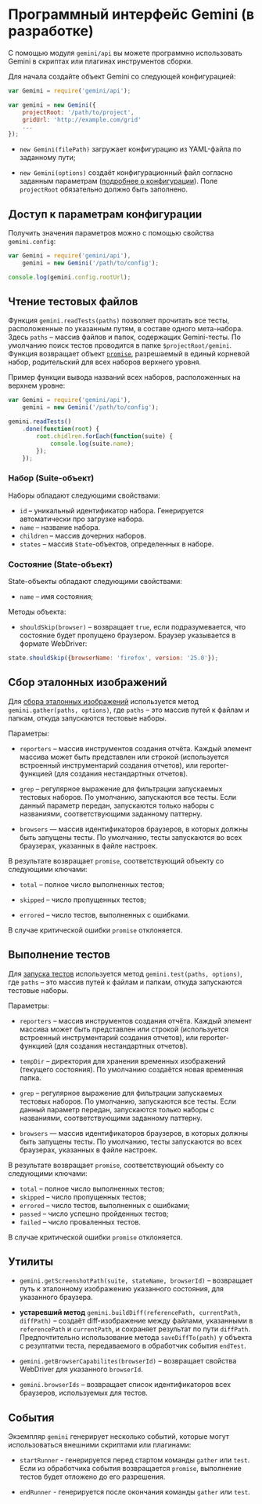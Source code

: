 # Программный интерфейс Gemini (в разработке)

С помощью модуля `gemini/api` вы можете программно использовать Gemini
в скриптах или плагинах инструментов сборки.

Для начала создайте объект Gemini со следующей конфигурацией:

```javascript
var Gemini = require('gemini/api');

var gemini = new Gemini({
    projectRoot: '/path/to/project',
    gridUrl: 'http://example.com/grid'
    ...
});
```

* `new Gemini(filePath)` загружает конфигурацию из YAML-файла по заданному
  пути;

* `new Gemini(options)` создаёт конфигурационный файл согласно заданным
  параметрам ([подробнее о конфигурации](/doc/config.ru.md)). Поле
  `projectRoot` обязательно должно быть заполнено.

## Доступ к параметрам конфигурации

Получить значения параметров можно с помощью свойства `gemini.config`:

```javascript
var Gemini = require('gemini/api'),
    gemini = new Gemini('/path/to/config');

console.log(gemini.config.rootUrl);
```

## Чтение тестовых файлов

Функция `gemini.readTests(paths)` позволяет прочитать все тесты, расположенные
по указанным путям, в составе одного мета-набора. Здесь `paths` – массив
файлов и папок, содержащих Gemini-тесты. По умолчанию поиск тестов проводится
в папке `$projectRoot/gemini`. Функция возвращает объект
[`promise`](https://github.com/promises-aplus/promises-spec), разрешаемый
в единый корневой набор, родительский для всех наборов верхнего уровня.

Пример функции вывода названий всех наборов, расположенных на верхнем уровне:

```javascript
var Gemini = require('gemini/api'),
    gemini = new Gemini('/path/to/config');

gemini.readTests()
    .done(function(root) {
        root.chidlren.forEach(function(suite) {
            console.log(suite.name);
        });
    });
```
### Набор (Suite-объект)

Наборы обладают следующими свойствами:

* `id` – уникальный идентификатор набора. Генерируется автоматически про
  загрузке набора.
* `name` – название набора.
* `children` – массив дочерних наборов.
* `states` – массив `State`-объектов, определенных в наборе.

### Состояние (State-объект)

State-объекты обладают следующими свойствами:

* `name` – имя состояния;

Методы объекта:

* `shouldSkip(browser)` – возвращает `true`, если подразумевается, что
  состояние будет пропущено браузером. Браузер указывается в формате
  WebDriver:

```javascript
state.shouldSkip({browserName: 'firefox', version: '25.0'});
```

## Сбор эталонных изображений

Для [сбора эталонных изображений](/doc/config.ru.md#ref-shots) используется
метод `gemini.gather(paths, options)`, где `paths` – это массив путей к файлам
и папкам, откуда запускаются тестовые наборы.

Параметры:

* `reporters` – массив инструментов создания отчёта. Каждый элемент массива
  может быть представлен или строкой (используется встроенный инструментарий
  создания отчетов), или reporter-функцией (для создания нестандартных
  отчетов).

* `grep` – регулярное выражение для фильтрации запускаемых тестовых наборов.
  По умолчанию, запускаются все тесты. Если данный параметр передан,
  запускаются только наборы с названиями, соответствующими заданному паттерну.

* `browsers` — массив идентификаторов браузеров, в которых должны быть
  запущены тесты. По умолчанию, тесты запускаются во всех браузерах, указанных
  в файле настроек.

В результате возвращает `promise`, соответствующий объекту со следующими
ключами:

* `total` – полное число выполненных тестов;

* `skipped` – число пропущенных тестов;

* `errored` – число тестов, выполненных с ошибками.

В случае критической ошибки `promise` отклоняется.

##  Выполнение тестов

Для [запуска тестов](/doc/config.ru.md#tests-exe) используется метод
`gemini.test(paths, options)`, где `paths` – это массив путей к файлам
и папкам, откуда запускаются тестовые наборы.

Параметры:

* `reporters` – массив инструментов создания отчёта. Каждый элемент массива
  может быть представлен или строкой (используется встроенный инструментарий
  создания отчетов), или reporter-функцией (для создания нестандартных
  отчетов).

* `tempDir` – директория для хранения временных изображений (текущего
  состояния). По умолчанию создаётся новая временная папка.

* `grep` – регулярное выражение для фильтрации запускаемых тестовых наборов.
  По умолчанию, запускаются все тесты. Если данный параметр передан,
  запускаются только наборы с названиями, соответствующими заданному паттерну.

* `browsers` — массив идентификаторов браузеров, в которых должны быть
  запущены тесты. По умолчанию, тесты запускаются во всех браузерах, указанных
  в файле настроек.

В результате возвращает `promise`, соответствующий объекту со следующими
ключами:

* `total` – полное число выполненных тестов;
* `skipped` – число пропущенных тестов;
* `errored` – число тестов, выполненных с ошибками;
* `passed` – число успешно пройденных тестов;
* `failed` – число проваленных тестов.

В случае критической ошибки `promise` отклоняется.

## Утилиты

* `gemini.getScreenshotPath(suite, stateName, browserId)` – возвращает путь
  к эталонному изображению указанного состояния, для указанного браузера.

* **устаревший метод** `gemini.buildDiff(referencePath, currentPath,
  diffPath)` – создаёт  diff-изображение между файлами, указанными
  в `referencePath` и `currentPath`, и сохраняет результат по пути `diffPath`.
  Предпочтительно использование метода `saveDiffTo(path)` у объекта
  с резултатми теста, передаваемого в обработчик события `endTest`.

* `gemini.getBrowserCapabilites(browserId)` – возвращает свойства WebDriver
  для указанного `browserId`.

* `gemini.browserIds` – возвращает список идентификаторов всех браузеров,
  используемых для тестов.

## События

Экземпляр `gemini` генерирует несколько событий, которые могут использоваться
внешними скриптами или плагинами:

* `startRunner` - генерируется перед стартом команды `gather` или `test`. Если
  из обработчика события возвращается `promise`, выполнение тестов будет
  отложено до его разрешения.

* `endRunner` - генерируется после окончания команды `gather` или `test`.
